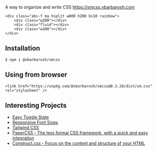 A way to organize and write CSS https://smcss.vbarbarosh.com

    <div class="abs-f ma hsplit w800 h200 bs10 rainbow">
        <div class="w200"></div>
        <div class="fluid"></div>
        <div class="w200"></div>
    </div>

## Installation

    $ npm i @vbarbarosh/smcss

## Using from browser

    <link href="https://unpkg.com/@vbarbarosh/smcss@0.3.20/dist/sm.css" rel="stylesheet" />

## Interesting Projects

* [Easy Toggle State](https://twikito.github.io/easy-toggle-state)
* [Responsive Font Sizes](https://github.com/MartijnCuppens/rfs)
* [Tailwind CSS](https://github.com/tailwindcss/tailwindcss)
* [PaperCSS - The less formal CSS framework, with a quick and easy integration](https://github.com/papercss/papercss)
* [Construct.css - Focus on the content and structure of your HTML](https://github.com/t7/construct.css/)
